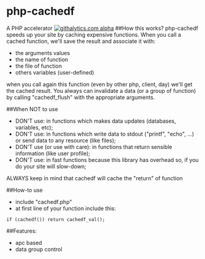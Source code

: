 php-cachedf
===========
A PHP accelerator
[![githalytics.com alpha](https://cruel-carlota.pagodabox.com/bee7fdefe6520c324193c670d742f892 "githalytics.com")](http://githalytics.com/loureirorg/php-cachedf.git)
##How this works?
php-cachedf speeds up your site by caching expensive functions. When you call a cached function, we'll save the result and associate it with: 
* the arguments values
* the name of function
* the file of function
* others variables (user-defined)

when you call again this function (even by other php, client, day) we'll get the cached result. You always can invalidate a data (or a group of function) by calling "cachedf_flush" with the appropriate arguments.

##When NOT to use
* DON'T use: in functions which makes data updates (databases, variables, etc);
* DON'T use: in functions which write data to stdout ("printf", "echo", ...) or send data to any resource (like files);
* DON'T use (or use with care): in functions that return sensible information (like user profile);
* DON'T use: in fast functions because this library has overhead so, if you do your site will slow-down;

ALWAYS keep in mind that cachedf will cache the "return" of function

##How-to use
* include "cachedf.php"
* at first line of your function include this: 
```
if (cachedf()) return cachedf_val();
```

##Features:
* apc based
* data group control
